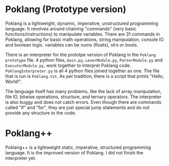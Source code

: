 # Poklang (Prototype version)
Poklang is a lightweight, dynamic, imperative, unstructured programming language. It revolves around chaining "commands" (very basic functions/instructions) to manipulate variables. There are 31 commands in Poklang, allowing for basic math operations, string manipulation, console IO and boolean logic. variables can be nums (floats), strs or bools.

There is an interpreter for the prototpe version of Poklang in the ```Poklang prototype``` file. 4 python files, ```main.py```, ```LexerModule.py```, ```ParserModule.py``` and ```ExecutorModule.py```, work together to interpret Poklang code. ```PoklangInterpreter.py``` is all 4 python files joined together as one. The file that is run is ```Poklang.txt```. As per tradition, there is a script that prints "Hello, World!".

The language itself has many problems, like the lack of array manipulation, file IO, bitwise operations, structure, and ternary operators. The interpreter is also buggy and does not catch errors. Even though there are commands called "if" and "for", they are just special jump statements and do not provide any structure to the code.

# Poklang++
Poklang++ is a lightweight static, imperative, structured programming language. It is the improved version of Poklang. I did not finish the interpreter yet.
